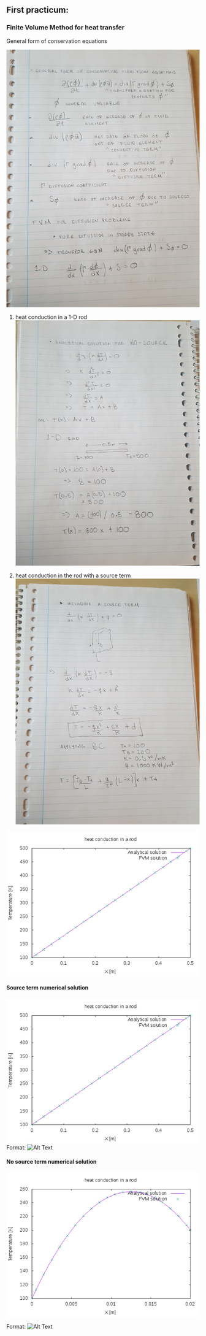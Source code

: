 ## First practicum:
  
### Finite Volume Method for heat transfer
General form of conservation equations

![Heat conduction with source term](pic3.jpg)


1. heat conduction in a 1-D rod
![Heat conduction with source term](pic2.jpg)


2. heat conduction in the rod with a source term
![Heat conduction with source term](pic1.jpg)

![Heat conduction with source term](conduction01.png)




#### Source term numerical solution

![Heat conduction with source term](conduction01.png)
Format: ![Alt Text](url)

#### No source term numerical solution
![Heat conduction no source term](conduction01-no-source.png)

Format: ![Alt Text](url)

